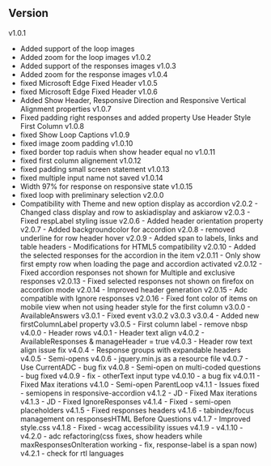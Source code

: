 Version
-------
v1.0.1
  - Added support of the loop images
  - Added zoom for the loop images
v1.0.2
  - Added support of the responses images
v1.0.3
  - Added zoom for the response images
v1.0.4
  - fixed Microsoft Edge Fixed Header
v1.0.5
  - fixed Microsoft Edge Fixed Header
v1.0.6
  - Added Show Header, Responsive Direction and Responsive Vertical Alignment properties
v1.0.7
  - Fixed padding right responses and added property Use Header Style First Column
v1.0.8
  - fixed Show Loop Captions
v1.0.9
  - fixed image zoom padding
v1.0.10
  - fixed border top raduis when show header equal no
v1.0.11
  - fixed first column alignement
v1.0.12
  - fixed padding small screen statement
v1.0.13
  - fixed multiple input name not saved
v1.0.14
  - Width 97% for response on responsive state
v1.0.15
  - fixed loop with preliminary selection
v2.0.0
  - Compatibility with Theme and new option display as accordion
        v2.0.2
          - Changed class display and row to askiadisplay and askiarow
        v2.0.3
          - Fixed respLabel styling issue
            v2.0.6
                - Added header orientation property
        v2.0.7
                - Added backgroundcolor for accordion
        v2.0.8
                - removed underline for row header hover
        v2.0.9
          - Added span to labels, links and table headers
          - Modifications for HTML5 compatibility
        v2.0.10
          - Added the selected responses for the accordion in the item
        v2.0.11
          - Only show first empty row when loading the page and accordion activated
        v2.0.12
          - Fixed accordion responses not shown for Multiple and exclusive responses
        v2.0.13
          - Fixed selected responses not shown on firefox on accordion mode
        v2.0.14
          - Improved header generation
        v2.0.15
          - Adc compatible with Ignore responses
        v2.0.16
          - Fixed font color of items on mobile view when not using header style for the first column
v3.0.0 - AvailableAnswers
        v3.0.1 - Fixed event
        v3.0.2
        v3.0.3
        v3.0.4 - Added new firstColumnLabel property
        v3.0.5 - First column label - remove nbsp
v4.0.0 - Header rows
        v4.0.1 - Header text align
        v4.0.2 - AvailableResponses & manageHeader = true
        v4.0.3 - Header row text align issue fix
        v4.0.4 - Response groups with expandable headers
        v4.0.5 - Semi-opens
        v4.0.6 - jquery.min.js as a resource file
        v4.0.7 - Use CurrentADC - bug fix
        v4.0.8 - Semi-open on multi-coded questions - bug fixed
        v4.0.9 - fix - otherText input type
        v4.0.10 - a bug fix
        v4.0.11 - Fixed Max iterations
    v4.1.0 - Semi-open ParentLoop
        v4.1.1 - Issues fixed - semiopens in responsive-accordion
        v4.1.2 - JD - Fixed Max iterations
        v4.1.3 - JD - Fixed IgnoreResponses
        v4.1.4 - Fixed - semi-open placeholders
        v4.1.5 - Fixed responses headers
        v4.1.6 - tabindex/focus management on responsesHTML Before Questions
        v4.1.7 - Improved style.css
        v4.1.8 - Fixed - wcag accessibility issues
        v4.1.9 -
        v4.1.10 -
    v4.2.0 - adc refactoring(css fixes, show headers while maxResponsesOnIteration working - fix, response-label is a span now)
        v4.2.1 - check for rtl languages
